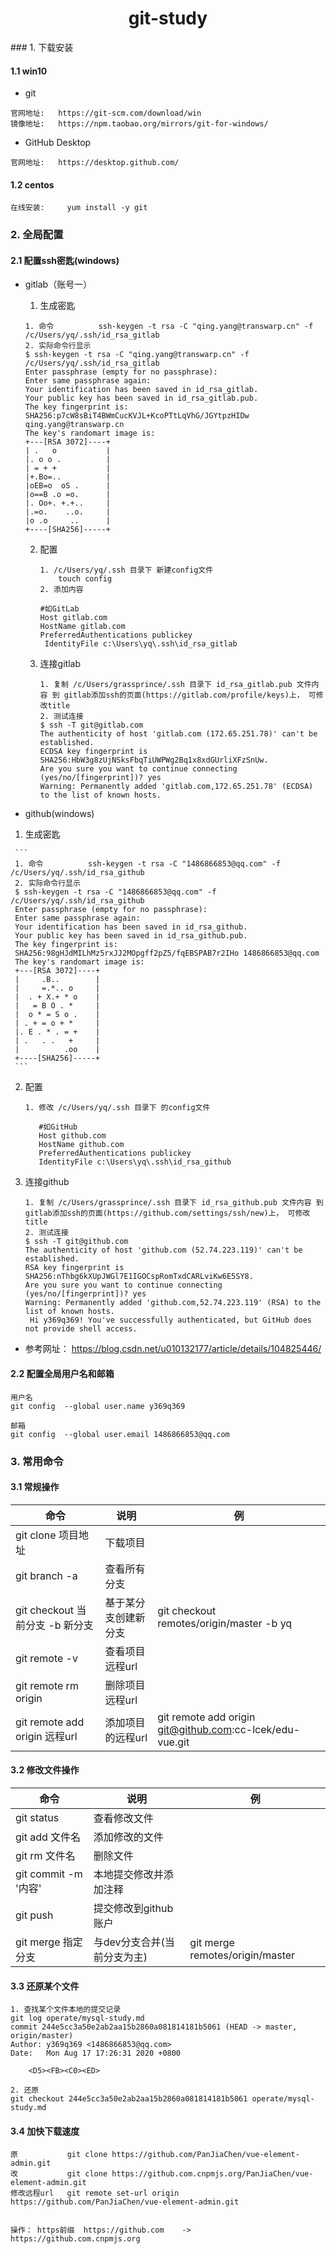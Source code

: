 <h1><center>git-study</center></h1>
### 1. 下载安装

#### 1.1 win10

- git

```
官网地址:   https://git-scm.com/download/win
镜像地址:   https://npm.taobao.org/mirrors/git-for-windows/
```

- GitHub Desktop

```
官网地址:   https://desktop.github.com/
```

#### 1.2 centos

```
在线安装:     yum install -y git
```

### 2. 全局配置

#### 2.1 配置ssh密匙(windows)

- gitlab（账号一）

  1.  生成密匙

     ```
     1. 命令          ssh-keygen -t rsa -C "qing.yang@transwarp.cn" -f /c/Users/yq/.ssh/id_rsa_gitlab
     2. 实际命令行显示   
     $ ssh-keygen -t rsa -C "qing.yang@transwarp.cn" -f /c/Users/yq/.ssh/id_rsa_gitlab
     Enter passphrase (empty for no passphrase):
     Enter same passphrase again:
     Your identification has been saved in id_rsa_gitlab.
     Your public key has been saved in id_rsa_gitlab.pub.
     The key fingerprint is:
     SHA256:p7cW8sBiT4BWmCucKVJL+KcoPTtLqVhG/JGYtpzHIDw qing.yang@transwarp.cn
     The key's randomart image is:
     +---[RSA 3072]----+
     | .   o           |
     |. o o .          |
     | = + +           |
     |+.Bo=..          |
     |oEB=o  oS .      |
     |o==B .o =o.      |
     |. Oo+. +.+..     |
     |.=o.    ..o.     |
     |o .o     ..      |
     +----[SHA256]-----+
     ```
     
  2. 配置
  
     ```
     1. /c/Users/yq/.ssh 目录下 新建config文件
         touch config
     2. 添加内容
     
     #如GitLab
     Host gitlab.com
     HostName gitlab.com
     PreferredAuthentications publickey
      IdentityFile c:\Users\yq\.ssh\id_rsa_gitlab
     ```

  3. 连接gitlab
  
     ```
     1. 复制 /c/Users/grassprince/.ssh 目录下 id_rsa_gitlab.pub 文件内容 到 gitlab添加ssh的页面(https://gitlab.com/profile/keys)上， 可修改title
     2. 测试连接
     $ ssh -T git@gitlab.com
     The authenticity of host 'gitlab.com (172.65.251.78)' can't be established.
     ECDSA key fingerprint is SHA256:HbW3g8zUjNSksFbqTiUWPWg2Bq1x8xdGUrliXFzSnUw.
     Are you sure you want to continue connecting (yes/no/[fingerprint])? yes
     Warning: Permanently added 'gitlab.com,172.65.251.78' (ECDSA) to the list of known hosts.
     ```
  
-  github(windows)

  1.  生成密匙

     ```
     1. 命令          ssh-keygen -t rsa -C "1486866853@qq.com" -f /c/Users/yq/.ssh/id_rsa_github
     2. 实际命令行显示   
     $ ssh-keygen -t rsa -C "1486866853@qq.com" -f /c/Users/yq/.ssh/id_rsa_github
     Enter passphrase (empty for no passphrase):
     Enter same passphrase again:
     Your identification has been saved in id_rsa_github.
     Your public key has been saved in id_rsa_github.pub.
     The key fingerprint is:
     SHA256:98gHJdMILhMz5rxJJ2MOpgff2pZ5/fqEBSPAB7r2IHo 1486866853@qq.com
     The key's randomart image is:
     +---[RSA 3072]----+
     |     .B..        |
     |     =.*.. o     |
     |  . + X.+ * o    |
     |   = B O . *     |
     |  o * = S o .    |
     | . + = o + *     |
     |. E . * . = +    |
     | .   . .   +     |
     |          .oo    |
     +----[SHA256]-----+
     ```
     
  2. 配置
  
     ```
     1. 修改 /c/Users/yq/.ssh 目录下 的config文件
      
        #如GitHub
        Host github.com
        HostName github.com
        PreferredAuthentications publickey
        IdentityFile c:\Users\yq\.ssh\id_rsa_github
     ```

  3. 连接github

     ```
     1. 复制 /c/Users/grassprince/.ssh 目录下 id_rsa_github.pub 文件内容 到 gitlab添加ssh的页面(https://github.com/settings/ssh/new)上， 可修改title
     2. 测试连接
     $ ssh -T git@github.com
     The authenticity of host 'github.com (52.74.223.119)' can't be established.
     RSA key fingerprint is SHA256:nThbg6kXUpJWGl7E1IGOCspRomTxdCARLviKw6E5SY8.
     Are you sure you want to continue connecting (yes/no/[fingerprint])? yes
     Warning: Permanently added 'github.com,52.74.223.119' (RSA) to the list of known hosts.
      Hi y369q369! You've successfully authenticated, but GitHub does not provide shell access.
     ```

-  参考网址：   https://blog.csdn.net/u010132177/article/details/104825446/ 

#### 2.2 配置全局用户名和邮箱

```
用户名
git config  --global user.name y369q369

邮箱
git config  --global user.email 1486866853@qq.com
```

### 3. 常用命令

#### 3.1 常规操作

| 命令                             | 说明                 | 例                                                       |
| -------------------------------- | -------------------- | -------------------------------------------------------- |
| git clone 项目地址               | 下载项目             |                                                          |
| git branch -a                    | 查看所有分支         |                                                          |
| git checkout 当前分支  -b 新分支 | 基于某分支创建新分支 | git checkout remotes/origin/master -b yq                 |
| git remote -v                    | 查看项目远程url      |                                                          |
| git remote rm origin             | 删除项目远程url      |                                                          |
| git remote add origin 远程url    | 添加项目的远程url    | git remote add origin git@github.com:cc-lcek/edu-vue.git |

#### 3.2 修改文件操作

| 命令                 | 说明                        | 例                              |
| -------------------- | --------------------------- | ------------------------------- |
| git status           | 查看修改文件                |                                 |
| git add 文件名       | 添加修改的文件              |                                 |
| git rm 文件名        | 删除文件                    |                                 |
| git commit -m '内容' | 本地提交修改并添加注释      |                                 |
| git push             | 提交修改到github账户        |                                 |
| git merge 指定分支   | 与dev分支合并(当前分支为主) | git merge remotes/origin/master |

#### 3.3 还原某个文件

```
1. 查找某个文件本地的提交记录
git log operate/mysql-study.md
commit 244e5cc3a50e2ab2aa15b2860a081814181b5061 (HEAD -> master, origin/master)
Author: y369q369 <1486866853@qq.com>
Date:   Mon Aug 17 17:26:31 2020 +0800

    <D5><FB><C0><ED>

2. 还原
git checkout 244e5cc3a50e2ab2aa15b2860a081814181b5061 operate/mysql-study.md
```

#### 3.4 加快下载速度

```
原           git clone https://github.com/PanJiaChen/vue-element-admin.git
改           git clone https://github.com.cnpmjs.org/PanJiaChen/vue-element-admin.git
修改远程url	  git remote set-url origin https://github.com/PanJiaChen/vue-element-admin.git


操作： https前缀  https://github.com    ->  https://github.com.cnpmjs.org

```

